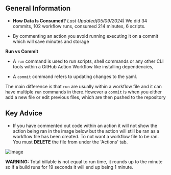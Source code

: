 
## General Information


* **How Data Is Consumed?** *Last Updated(05/09/2024)*
We did 34 commits, 102 workflow runs, consumed 214 minutes, 6 scripts.

* By commenting an action you avoid running executing it on a commit which will save minutes and storage


**Run vs Commit**
* A `run` command is used to run scripts, shell commands or any other CLI tools within a GitHub Action Workflow like installing dependencies, 

* A `commit` command refers to updating changes to the yaml.

The main difference is that `run` are usually within a workflow file and it can have multiple `run` commands in there.However a `commit` is when you either add a new file or edit previous files, which are then pushed to the repository

## Key Advice
* If you have commented out code within an action it will not show the action being ran in the image below but the action will still be ran as a workflow file has been created. To not want a workflow file to be ran. You must **DELETE** the file from under the 'Actions' tab. 

![image](https://hackmd.io/_uploads/HyBaOEDhR.png)


**WARNING:**
Total billable is not equal to run time, it rounds up to the minute so if a build runs for 19 seconds it will end up being 1 minute.
